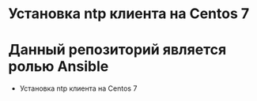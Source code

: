 Установка ntp клиента на Centos 7
========

Данный репозиторий является ролью Ansible 
========================

*   Установка ntp клиента на Centos 7